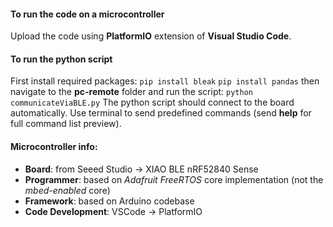 #### To run the code on a microcontroller
Upload the code using **PlatformIO** extension of **Visual Studio Code**.


#### To run the python script
First install required packages:
`pip install bleak`
`pip install pandas`
then navigate to the **pc-remote** folder and run the script:
`python communicateViaBLE.py`
The python script should connect to the board automatically.
Use terminal to send predefined commands (send **help** for full command list preview).


#### Microcontroller info:
- **Board**: from Seeed Studio -> XIAO BLE nRF52840 Sense
- **Programmer**: based on *Adafruit FreeRTOS* core implementation (not the *mbed-enabled* core)
- **Framework**: based on Arduino codebase
- **Code Development**: VSCode -> PlatformIO